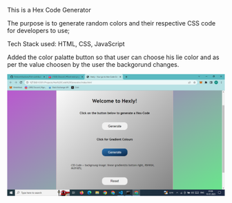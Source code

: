 This is a Hex Code Generator

The purpose is to generate random colors and their respective CSS code for developers to use;


Tech Stack used: HTML, CSS, JavaScript


Added the color palatte button so that user can choose his lie color and as per the value choosen by the user the backgorund changes.







![Screenshot(222)](https://github.com/TusharKesarwani/Front-End-Projects/blob/c69cf218f886b09f1034f2bd38468138062364f4/Projects/Hex%20Code%20Generator/Screenshot%20(222).png)

